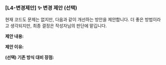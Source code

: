 ### [L4-변경제안] ✨ 변경 제안 (선택)

현재 코드도 문제는 없지만, 다음과 같이 개선하는 방안을 제안합니다. 더 좋은 방법이라고 생각되지만, 최종 결정은 작성자님의 판단에 맡깁니다.

**제안 내용:**

**제안 이유:**

**(선택) 기존 방식 대비 장점:**
